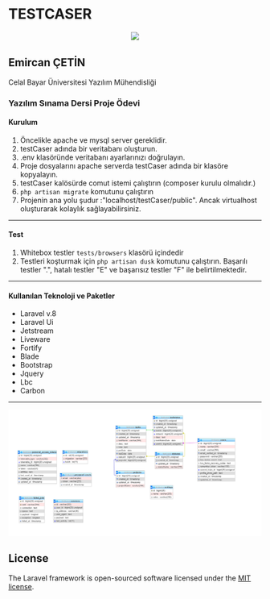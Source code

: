<h1>TESTCASER</h1>
<p align="center"><a href="https://laravel.com" target="_blank"><img src="https://raw.githubusercontent.com/laravel/art/master/logo-lockup/5%20SVG/2%20CMYK/1%20Full%20Color/laravel-logolockup-cmyk-red.svg" width="400"></a></p>

<h2>Emircan ÇETİN</h2>
<p>Celal Bayar Üniversitesi Yazılım Mühendisliği</p>
<h3>Yazılım Sınama Dersi Proje Ödevi</h3>

<h4>Kurulum</h4>
<ol>
<li>Öncelikle apache ve mysql server gereklidir.</li>
<li>testCaser adında bir veritabanı oluşturun.</li>
<li>.env klasöründe veritabanı ayarlarınızı doğrulayın.</li>
<li>Proje dosyalarını apache serverda testCaser adında bir klasöre kopyalayın.</li>
<li>testCaser kalösürde comut istemi çalıştırın (composer kurulu olmalıdır.)</li>
<li><code>php artisan migrate</code> komutunu çalıştırın</li>
<li>Projenin ana yolu şudur :"localhost/testCaser/public". Ancak virtualhost oluşturarak kolaylık sağlayabilirsiniz.</li>
</ol>
<hr>

<h4>Test</h4>
<ol>
<li>Whitebox testler <code>tests/browsers</code> klasörü içindedir</li>
<li>Testleri koşturmak için <code>php artisan dusk</code> komutunu çalıştırın. Başarılı testler ".", hatalı testler "E" ve başarısız testler "F" ile belirtilmektedir.</li>
</ol>
<hr>

<h4>Kullanılan Teknoloji ve Paketler</h4>
<ul>
<li>Laravel v.8</li>
<li>Laravel Ui</li>
<li>Jetstream</li>
<li>Liveware</li>
<li>Fortify</li>
<li>Blade</li>
<li>Bootstrap</li>
<li>Jquery</li>
<li>Lbc</li>
<li>Carbon</li>
</ul>
<hr>
<img src="databaseDiagram.png">

## License

The Laravel framework is open-sourced software licensed under the [MIT license](https://opensource.org/licenses/MIT).
